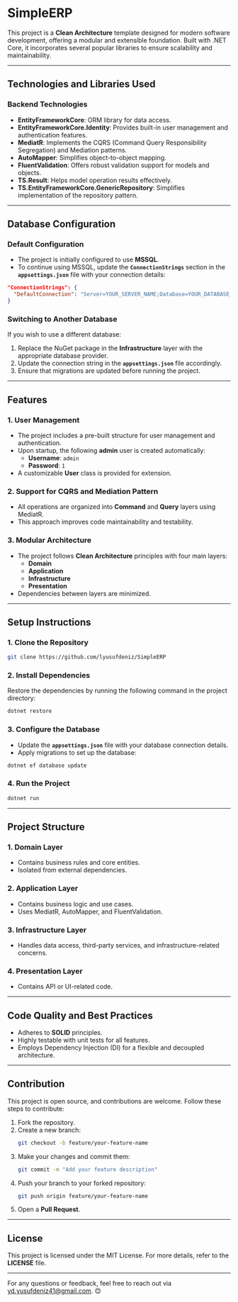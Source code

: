 
# SimpleERP 

This project is a **Clean Architecture** template designed for modern software development, offering a modular and extensible foundation. Built with .NET Core, it incorporates several popular libraries to ensure scalability and maintainability.

---

## Technologies and Libraries Used

### Backend Technologies
- **EntityFrameworkCore**: ORM library for data access.
- **EntityFrameworkCore.Identity**: Provides built-in user management and authentication features.
- **MediatR**: Implements the CQRS (Command Query Responsibility Segregation) and Mediation patterns.
- **AutoMapper**: Simplifies object-to-object mapping.
- **FluentValidation**: Offers robust validation support for models and objects.
- **TS.Result**: Helps model operation results effectively.
- **TS.EntityFrameworkCore.GenericRepository**: Simplifies implementation of the repository pattern.

---

## Database Configuration

### Default Configuration
- The project is initially configured to use **MSSQL**.
- To continue using MSSQL, update the **`ConnectionStrings`** section in the **`appsettings.json`** file with your connection details:

```json
"ConnectionStrings": {
  "DefaultConnection": "Server=YOUR_SERVER_NAME;Database=YOUR_DATABASE_NAME;Trusted_Connection=True;"
}
```

### Switching to Another Database
If you wish to use a different database:
1. Replace the NuGet package in the **Infrastructure** layer with the appropriate database provider.
2. Update the connection string in the **`appsettings.json`** file accordingly.
3. Ensure that migrations are updated before running the project.

---

## Features

### 1. User Management
- The project includes a pre-built structure for user management and authentication.
- Upon startup, the following **admin** user is created automatically:
  - **Username**: `admin`
  - **Password**: `1`
- A customizable **User** class is provided for extension.

### 2. Support for CQRS and Mediation Pattern
- All operations are organized into **Command** and **Query** layers using MediatR.
- This approach improves code maintainability and testability.

### 3. Modular Architecture
- The project follows **Clean Architecture** principles with four main layers:
  - **Domain**
  - **Application**
  - **Infrastructure**
  - **Presentation**
- Dependencies between layers are minimized.

---

## Setup Instructions

### 1. Clone the Repository
```bash
git clone https://github.com/lyusufdeniz/SimpleERP
```

### 2. Install Dependencies
Restore the dependencies by running the following command in the project directory:
```bash
dotnet restore
```

### 3. Configure the Database
- Update the **`appsettings.json`** file with your database connection details.
- Apply migrations to set up the database:
```bash
dotnet ef database update
```

### 4. Run the Project
```bash
dotnet run
```

---

## Project Structure

### 1. **Domain Layer**
- Contains business rules and core entities.
- Isolated from external dependencies.

### 2. **Application Layer**
- Contains business logic and use cases.
- Uses MediatR, AutoMapper, and FluentValidation.

### 3. **Infrastructure Layer**
- Handles data access, third-party services, and infrastructure-related concerns.

### 4. **Presentation Layer**
- Contains API or UI-related code.

---

## Code Quality and Best Practices

- Adheres to **SOLID** principles.
- Highly testable with unit tests for all features.
- Employs Dependency Injection (DI) for a flexible and decoupled architecture.

---

## Contribution

This project is open source, and contributions are welcome. Follow these steps to contribute:
1. Fork the repository.
2. Create a new branch:
   ```bash
   git checkout -b feature/your-feature-name
   ```
3. Make your changes and commit them:
   ```bash
   git commit -m "Add your feature description"
   ```
4. Push your branch to your forked repository:
   ```bash
   git push origin feature/your-feature-name
   ```
5. Open a **Pull Request**.

---

## License

This project is licensed under the MIT License. For more details, refer to the **LICENSE** file.

---

For any questions or feedback, feel free to reach out via [yd.yusufdeniz41@gmail.com](mailto:yd.yusufdeniz41@gmail.com). 😊
